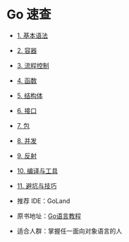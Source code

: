 # Go 速查

* [1. 基本语法](https://blankj.com/gitbook/GoGoGo/quick_search/1.%20基本语法.html)
* [2. 容器](https://blankj.com/gitbook/GoGoGo/quick_search/2.%20容器.html)
* [3. 流程控制](https://blankj.com/gitbook/GoGoGo/quick_search/3.%20流程控制.html)
* [4. 函数](https://blankj.com/gitbook/GoGoGo/quick_search/4.%20函数.html)
* [5. 结构体](https://blankj.com/gitbook/GoGoGo/quick_search/5.%20结构体.html)
* [6. 接口](https://blankj.com/gitbook/GoGoGo/quick_search/6.%20接口.html)
* [7. 包](https://blankj.com/gitbook/GoGoGo/quick_search/7.%20包.html)
* [8. 并发](https://blankj.com/gitbook/GoGoGo/quick_search/8.%20并发.html)
* [9. 反射](https://blankj.com/gitbook/GoGoGo/quick_search/9.%20反射.html)
* [10. 编译与工具](https://blankj.com/gitbook/GoGoGo/quick_search/10.%20编译与工具.html)
* [11. 避坑与技巧](https://blankj.com/gitbook/GoGoGo/quick_search/11.%20避坑与技巧.html)


* 推荐 IDE：GoLand
* 原书地址：[Go语言教程](http://c.biancheng.net/golang)
* 适合人群：掌握任一面向对象语言的人